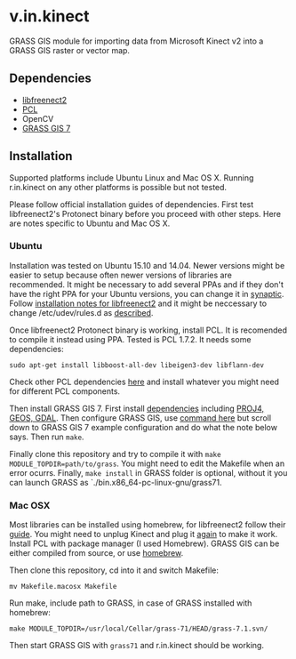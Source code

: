 # v.in.kinect
GRASS GIS module for importing data from Microsoft Kinect v2 into a GRASS GIS raster or vector map.

## Dependencies
 * [libfreenect2](https://github.com/OpenKinect/libfreenect2)
 * [PCL](pointclouds.org)
 * OpenCV
 * [GRASS GIS 7](grass.osgeo.org)

## Installation
Supported platforms include Ubuntu Linux and Mac OS X. Running r.in.kinect on any other platforms is possible but not tested.

Please follow official installation guides of dependencies. First test libfreenect2's Protonect binary before you proceed with other steps. Here are notes specific to Ubuntu and Mac OS X.

### Ubuntu
Installation was tested on Ubuntu 15.10 and 14.04. Newer versions might be easier to setup because often newer versions of libraries are recommended. It might be necessary to add several PPAs and if they don't have the right PPA for your Ubuntu versions, you can change it in [synaptic](http://askubuntu.com/a/293210). Follow [installation notes for libfreenect2](https://github.com/OpenKinect/libfreenect2#debianubuntu-1404) and it might be neccessary to change /etc/udev/rules.d as [described](https://github.com/OpenKinect/libfreenect2#protonect-complains-about-no-device-connected-or-failure-opening-device).

Once libfreenect2 Protonect binary is working, install PCL. It is recomended to compile it instead using PPA. Tested is PCL 1.7.2. It needs some dependencies:

    sudo apt-get install libboost-all-dev libeigen3-dev libflann-dev
  
Check other PCL dependencies [here](http://pointclouds.org/documentation/tutorials/compiling_pcl_posix.php) and install whatever you might need for different PCL components.

Then install GRASS GIS 7. First install [dependencies](https://grasswiki.osgeo.org/wiki/Compile_and_Install_Ubuntu#Current_stable_Ubuntu_version) including [PROJ4, GEOS, GDAL](https://grasswiki.osgeo.org/wiki/Compile_and_Install_Ubuntu#Using_pre-compiled_dev_Packages_for_PROJ.4.2C_GEOS_and_GDAL). Then configure GRASS GIS, use [command here](https://grasswiki.osgeo.org/wiki/Compile_and_Install_Ubuntu#GRASS_GIS) but scroll down to GRASS GIS 7 example configuration and do what the note below says. Then run `make`.

Finally clone this repository and try to compile it with `make MODULE_TOPDIR=path/to/grass`. You might need to edit the Makefile when an error ocurrs. Finally, `make install` in GRASS folder is optional, without it you can launch GRASS as `./bin.x86_64-pc-linux-gnu/grass71.


### Mac OSX
Most libraries can be installed using homebrew, for libfreenect2 follow their  [guide](https://github.com/OpenKinect/libfreenect2#mac-osx). You might need to unplug Kinect and plug it [again](https://github.com/OpenKinect/libfreenect2#protonect-complains-about-no-device-connected-or-failure-opening-device) to make it work. Install PCL with package manager (I used Homebrew). GRASS GIS can be either compiled from source, or use [homebrew](https://grasswiki.osgeo.org/wiki/Compiling_on_MacOSX_using_homebrew).

Then clone this repository, cd into it and switch Makefile:

    mv Makefile.macosx Makefile

Run make, include path to GRASS, in case of GRASS installed with homebrew:

    make MODULE_TOPDIR=/usr/local/Cellar/grass-71/HEAD/grass-7.1.svn/
    
Then start GRASS GIS with `grass71` and r.in.kinect should be working.




